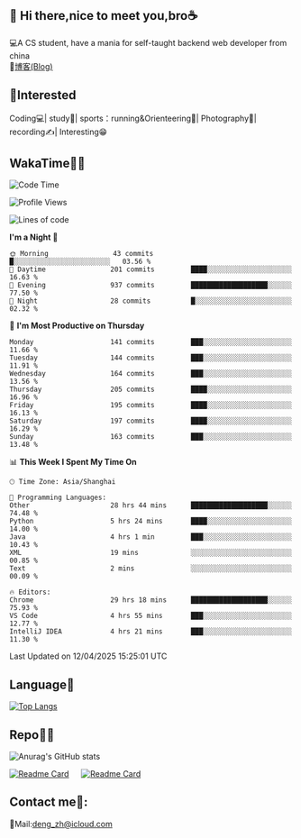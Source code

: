 👋 Hi there,nice to meet you,bro☕
---
💻A CS student, have a mania for self-taught backend web developer from china   
📌[博客(Blog)](https://github.com/HealUP/MyBlog)

 <!-- waka-box start -->
 <!-- waka-box end -->
 
🧲**Interested**
--
Coding💻| study📖| sports：running&Orienteering🏃‍| Photography📸| recording✍️| Interesting😁

WakaTime👨‍💻
---
<!--START_SECTION:waka-->
![Code Time](http://img.shields.io/badge/Code%20Time-2%2C835%20hrs%208%20mins-blue)

![Profile Views](http://img.shields.io/badge/Profile%20Views-0-blue)

![Lines of code](https://img.shields.io/badge/From%20Hello%20World%20I%27ve%20Written-205.1%20thousand%20lines%20of%20code-blue)

**I'm a Night 🦉** 

```text
🌞 Morning                43 commits          █░░░░░░░░░░░░░░░░░░░░░░░░   03.56 % 
🌆 Daytime                201 commits         ████░░░░░░░░░░░░░░░░░░░░░   16.63 % 
🌃 Evening                937 commits         ███████████████████░░░░░░   77.50 % 
🌙 Night                  28 commits          █░░░░░░░░░░░░░░░░░░░░░░░░   02.32 % 
```
📅 **I'm Most Productive on Thursday** 

```text
Monday                   141 commits         ███░░░░░░░░░░░░░░░░░░░░░░   11.66 % 
Tuesday                  144 commits         ███░░░░░░░░░░░░░░░░░░░░░░   11.91 % 
Wednesday                164 commits         ███░░░░░░░░░░░░░░░░░░░░░░   13.56 % 
Thursday                 205 commits         ████░░░░░░░░░░░░░░░░░░░░░   16.96 % 
Friday                   195 commits         ████░░░░░░░░░░░░░░░░░░░░░   16.13 % 
Saturday                 197 commits         ████░░░░░░░░░░░░░░░░░░░░░   16.29 % 
Sunday                   163 commits         ███░░░░░░░░░░░░░░░░░░░░░░   13.48 % 
```


📊 **This Week I Spent My Time On** 

```text
🕑︎ Time Zone: Asia/Shanghai

💬 Programming Languages: 
Other                    28 hrs 44 mins      ███████████████████░░░░░░   74.48 % 
Python                   5 hrs 24 mins       ████░░░░░░░░░░░░░░░░░░░░░   14.00 % 
Java                     4 hrs 1 min         ███░░░░░░░░░░░░░░░░░░░░░░   10.43 % 
XML                      19 mins             ░░░░░░░░░░░░░░░░░░░░░░░░░   00.85 % 
Text                     2 mins              ░░░░░░░░░░░░░░░░░░░░░░░░░   00.09 % 

🔥 Editors: 
Chrome                   29 hrs 18 mins      ███████████████████░░░░░░   75.93 % 
VS Code                  4 hrs 55 mins       ███░░░░░░░░░░░░░░░░░░░░░░   12.77 % 
IntelliJ IDEA            4 hrs 21 mins       ███░░░░░░░░░░░░░░░░░░░░░░   11.30 % 
```


 Last Updated on 12/04/2025 15:25:01 UTC
<!--END_SECTION:waka-->

Language🚀
---
[![Top Langs](https://github-readme-stats.vercel.app/api/top-langs/?username=HealUP&layout=compact&hide_border=true)](https://github.com/HealUP)

Repo🧑‍💻
---
![Anurag's GitHub stats](https://github-readme-stats.vercel.app/api?username=HealUP&count_private=true&show_icons=true&theme=gruvbox&hide_border=true) 

[![Readme Card](https://github-readme-stats.vercel.app/api/pin/?username=HealUP&repo=InternetEy&theme=transparent)](https://github.com/HealUP/InternetEy) &emsp;
[![Readme Card](https://github-readme-stats.vercel.app/api/pin/?username=HealUP&repo=CampusExperience&theme=transparent)](https://github.com/HealUP/CampusExperience)


Contact me📱:
---
📮Mail:deng_zh@icloud.com  
